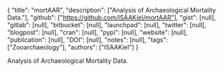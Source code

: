 {
  "title": "mortAAR",
  "description": ["Analysis of Archaeological Mortality Data."],
  "github": ["https://github.com/ISAAKiel/mortAAR"],
  "gist": [null],
  "gitlab": [null],
  "bitbucket": [null],
  "launchpad": [null],
  "twitter": [null],
  "blogpost": [null],
  "cran": [null],
  "pypi": [null],
  "website": [null],
  "publication": [null],
  "DOI": [null],
  "notes": [null],
  "tags": ["Zooarchaeology"],
  "authors": ["ISAAKiel"]
}

<!-- Generated by csv2md.R – do not edit by hand -->

Analysis of Archaeological Mortality Data.